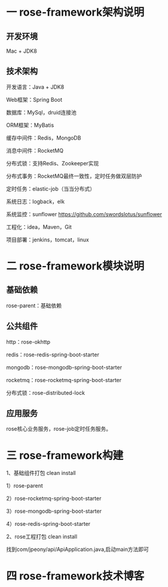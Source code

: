 # 一 rose-framework架构说明

## 开发环境

Mac + JDK8

## 技术架构

开发语言：Java + JDK8

Web框架：Spring Boot

数据库：MySql，druid连接池

ORM框架：MyBatis

缓存中间件：Redis，MongoDB

消息中间件：RocketMQ

分布式锁：支持Redis、Zookeeper实现

分布式事务：RocketMQ最终一致性，定时任务做双层防护

定时任务：elastic-job（当当分布式）

系统日志：logback，elk

系统监控：sunflower https://github.com/swordslotus/sunflower

工程化：idea，Maven，Git

项目部署：jenkins，tomcat，linux

# 二 rose-framework模块说明

## 基础依赖

rose-parent：基础依赖

## 公共组件

http：rose-okhttp

redis：rose-redis-spring-boot-starter

mongodb：rose-mongodb-spring-boot-starter

rocketmq：rose-rocketmq-spring-boot-starter

分布式锁：rose-distributed-lock


## 应用服务

rose核心业务服务，rose-job定时任务服务。

# 三 rose-framework构建

1、基础组件打包 clean install

1）rose-parent

2）rose-rocketmq-spring-boot-starter

3）rose-mongodb-spring-boot-starter

4）rose-redis-spring-boot-starter

2、rose工程打包 clean install

找到com/jpeony/api/ApiApplication.java,启动main方法即可

# 四 rose-framework技术博客


